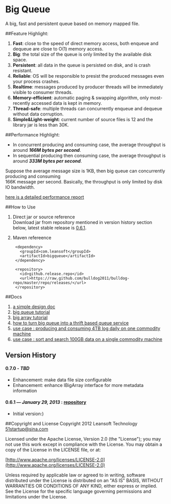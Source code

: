 # Big Queue


A big, fast and persistent queue based on memory mapped file.

##Feature Highlight:  
1. **Fast**: close to the speed of direct memory access, both enqueue and dequeue are close to O(1) memory access.  
2. **Big**: the total size of the queue is only limited by the available disk space.  
3. **Persistent**: all data in the queue is persisted on disk, and is crash resistant.
4. **Reliable**: OS will be responsible to presist the produced messages even your process crashes.  
5. **Realtime**: messages produced by producer threads will be immediately visible to consumer threads.
6. **Memory-efficient**: automatic paging & swapping algorithm, only most-recently accessed data is kept in memory.  
7. **Thread-safe**: multiple threads can concurrently enqueue and dequeue without data corruption.  
8. **Simple&Light-weight**: current number of source files is 12 and the library jar is less than 30K.

##Performance Highlight:
* In concurrent producing and consuming case, the average throughput is around ***166M bytes per second***.
* In sequential producing then consuming case, the average throughput is around ***333M bytes per second***.

Suppose the average message size is 1KB, then big queue can concurrently producing and consuming  
166K message per second. Basically, the throughput is only limited by disk IO bandwidth.

[here is a detailed performance report](https://github.com/bulldog2011/bigqueue/wiki/Performance-Test-Report)

##How to Use
1. Direct jar or source reference  
Download jar from repository mentioned in version history section below, latest stable release is [0.6.1](https://github.com/bulldog2011/bulldog-repo/tree/master/repo/releases/com/leansoft/bigqueue/0.6.1).

2. Maven refereence  

		<dependency>
		  <groupId>com.leansoft</groupId>
		  <artifactId>bigqueue</artifactId>
		</dependency>
		
		<repository>
		  <id>github.release.repo</id>
		  <url>https://raw.github.com/bulldog2011/bulldog-repo/master/repo/releases/</url>
		</repository>

##Docs

1. [a simple design doc](http://bulldog2011.github.com/blog/2013/01/23/big-queue-design/)
2. [big queue tutorial](http://bulldog2011.github.com/blog/2013/01/24/big-queue-tutorial/)
3. [big array tutorial](http://bulldog2011.github.com/blog/2013/01/24/big-array-tutorial/)
4. [how to turn big queue into a thrift based queue service](http://bulldog2011.github.com/blog/2013/01/27/thrift-queue/)
5. [use case : producing and consuming 4TB log daily on one commodity machine](http://bulldog2011.github.com/blog/2013/01/28/log-collecting/)
6. [use case : sort and search 100GB data on a single commodity machine](http://bulldog2011.github.com/blog/2013/01/25/merge-sort-using-big-queue/)

## Version History

#### 0.7.0 - *TBD*
  * Enhancement: make data file size configurable
  * Enhancement: enhance IBigArray interface for more metadata information

#### 0.6.1 — *January 29, 2013* : [repository](https://github.com/bulldog2011/bulldog-repo/tree/master/repo/releases/com/leansoft/bigqueue/0.6.1)

  * Initial version:)


##Copyright and License
Copyright 2012 Leansoft Technology <51startup@sina.com>

Licensed under the Apache License, Version 2.0 (the "License"); you may not use this work except in compliance with the License. You may obtain a copy of the License in the LICENSE file, or at:

[http://www.apache.org/licenses/LICENSE-2.0](http://www.apache.org/licenses/LICENSE-2.0)

Unless required by applicable law or agreed to in writing, software distributed under the License is distributed on an "AS IS" BASIS, WITHOUT WARRANTIES OR CONDITIONS OF ANY KIND, either express or implied. See the License for the specific language governing permissions and limitations under the License.

